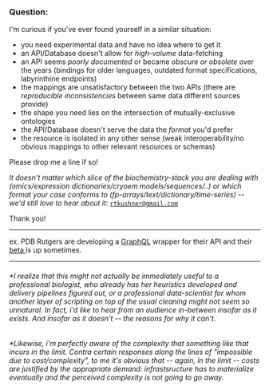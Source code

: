 ### Question:


I'm curious if you've ever found yourself in a similar situation:

 - you need experimental data and have no idea where to get it
 - an API/Database doesn't allow for *high-volume* data-fetching
 - an API seems *poorly documented* or became *obscure or obsolete* over the years (bindings for older languages, outdated format specifications, labyrinthine endpoints)
 - the mappings are unsatisfactory between the two APIs (there are *reproducible inconsistencies* between same data different sources provide)
 - the shape you need lies on the intersection of mutually-exclusive ontologies
 - the API/Database doesn't serve the data the *format* you'd prefer 
 - the resource is isolated in any other sense (weak interoperability/no obvious mappings to other relevant resources or schemas) 

Please drop me a line if so!

*It doesn't matter which slice of the biochemistry-stack you are dealing with (omics/expression dictionaries/cryoem models/sequences/..) or which format your case conforms to (fp-arrays/text/dictionary/time-series) -- we'd still love to hear about it*: [ ```rtkushner@gmail.com``` ](mailto:rtkushner@gmail.com?subject=Biological+Data+Integration)

Thank you!

____

ex. PDB Rutgers are developing a [GraphQL](https://graphql.org/) wrapper for their API and their [ beta ](http://beta.rcsb.org/pages/webservices) is up sometimes.

_________


###### *I realize that this might not actually be immediately useful to a professional biologist, who already has her heuristics developed and delivery pipelines figured out, or a professional data-scientist for whom another layer of scripting on top of the usual cleaning might not seem so unnatural. In fact, i'd like to hear from an audience in-between insofar as it exists. And insofar as it doesn't -- the reasons for why it can't.  

###### *Likewise, i'm perfectly aware of the complexity that something like that incurs in the limit. Contra certain responses along the lines of "impossible due to cost/complexity", to me it's obvious that -- again, in the limit -- costs are justified by the appropriate demand:  infrastsructure has to materialize eventually and the perceived complexity is not going to go away. 


